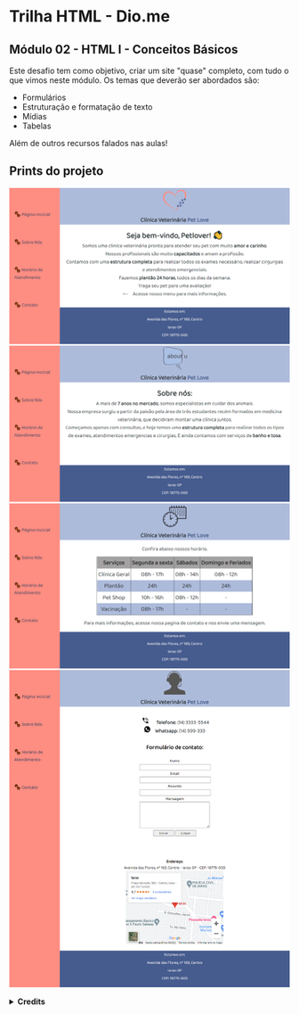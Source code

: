 # Trilha HTML - Dio.me
## Módulo 02 - HTML I - Conceitos Básicos

Este desafio tem como objetivo, criar um site "quase" completo, com tudo o que vimos neste módulo. Os temas que deverão ser abordados são:
- Formulários
- Estruturação e formatação de texto
- Mídias
- Tabelas

Além de outros recursos falados nas aulas!

## Prints do projeto

![print1](./images/screencapture-Home.png)
![print2](./images/screencapture-Sobre.png)
![print3](./images/screencapture-Horarios.png)
![print4](./images/screencapture-contato.png)

<details align="left">
  <summary><b>Credits</b></summary> 
  - Imagens<a href="https://www.vexels.com/?gclid=Cj0KCQjwhY-aBhCUARIsALNIC06imkM03vIQQmeG4YFWq41XUTLFeiEc9hI13veORkIfR22tCMvxIwoaAidpEALw_wcB"> Vexels</a><br>
   - Template<a href="https://github.com/digitalinnovationone/trilha-html-modulo-2"> Dio.me</a>
</details>
